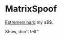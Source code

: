 # MatrixSpoof

[Extremely hard](https://github.com/dekuNukem/Nintendo_Switch_Reverse_Engineering#:~:text=extremely%20hard) my a$$.

Show, don't tell™️

[extremely-hard]: https://github.com/dekuNukem/Nintendo_Switch_Reverse_Engineering#:~:text=extremely%20hard
